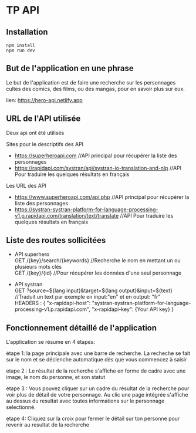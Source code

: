# TP API

## Installation

```
npm install
npm run dev
```

## But de l'application en une phrase

Le but de l'application est de faire une recherche sur les personnages cultes des comics, des films, ou des mangas,  pour en savoir plus sur eux. 

lien: https://hero-api.netlify.app

## URL de l'API utilisée

Deux api ont été utilisés

Sites pour le descriptifs des API
- https://superheroapi.com  //API principal pour récupérer la liste des personnages
- https://rapidapi.com/systran/api/systran-io-translation-and-nlp  //API Pour traduire les quelques résultats 
en français

Les URL des API
- https://www.superheroapi.com/api.php  //API principal pour récupérer la liste des personnages
- https://systran-systran-platform-for-language-processing-v1.p.rapidapi.com/translation/text/translate  //API Pour traduire les quelques résultats 
en français

## Liste des routes sollicitées

- API superhero
<br>GET /{key}/search/{keywords}     //Recherche le nom en mettant un ou plusieurs mots clés
<br>GET /{key}/{id}                  //Pour récupérer les données d'une seul personnage

- API systran
<br>GET ?source=${lang input}&target=${lang output}&input=${text} //Traduit un text par exemple en input:"en" et en output: "fr" 
  <br>  HEADERS : {
        "x-rapidapi-host": "systran-systran-platform-for-language-processing-v1.p.rapidapi.com",
        "x-rapidapi-key": {Your API key}
      }

## Fonctionnement détaillé de l'application

L'application se résume en 4 étapes:

étape 1: la page principale avec une barre de recherche. La recheche se fait sur le nom et se déclenche automatique dès que vous commencez à saisir

etape 2 : Le résultat de la recherche s'affiche en forme de cadre avec une image, le nom du personne, et son statut

etape 3 : Vous pouvez cliquer sur un cadre du résultat de la recherche pour voir plus de détail de votre personnage. Au clic une page intégrée s'affiche au dessus du resultat avec toutes informations sur le personnage selectionné.

etape 4:  Cliquez sur la croix pour fermer le détail sur ton personne pour revenir au resultat de la recherche
